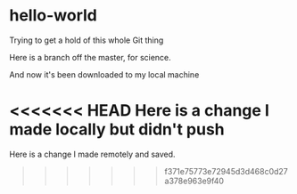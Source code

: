 # hello-world
Trying to get a hold of this whole Git thing

Here is a branch off the master, for science.

And now it's been downloaded to my local machine

<<<<<<< HEAD
Here is a change I made locally but didn't push
=======
Here is a change I made remotely and saved.
>>>>>>> f371e75773e72945d3d468c0d27a378e963e9f40
